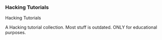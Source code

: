 ### Hacking Tutorials
Hacking Tutorials

A Hacking tutorial collection. Most stuff is outdated. ONLY for educational purposes.
